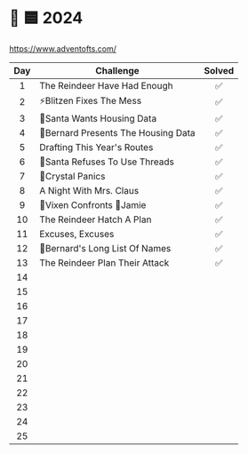 # 🎄 🟦 2024

<https://www.adventofts.com/>

| Day | Challenge                           | Solved |
| :-: | ----------------------------------- | :----: |
|  1  | The Reindeer Have Had Enough        |   ✅   |
|  2  | ⚡Blitzen Fixes The Mess            |   ✅   |
|  3  | 🎅Santa Wants Housing Data          |   ✅   |
|  4  | 🎩Bernard Presents The Housing Data |   ✅   |
|  5  | Drafting This Year's Routes         |   ✅   |
|  6  | 🎅Santa Refuses To Use Threads      |   ✅   |
|  7  | 💋Crystal Panics                    |   ✅   |
|  8  | A Night With Mrs. Claus             |   ✅   |
|  9  | 🌟Vixen Confronts 🪩Jamie           |   ✅   |
| 10  | The Reindeer Hatch A Plan           |   ✅   |
| 11  | Excuses, Excuses                    |   ✅   |
| 12  | 🎩Bernard's Long List Of Names      |   ✅   |
| 13  | The Reindeer Plan Their Attack      |   ✅   |
| 14  |                                     |        |
| 15  |                                     |        |
| 16  |                                     |        |
| 17  |                                     |        |
| 18  |                                     |        |
| 19  |                                     |        |
| 20  |                                     |        |
| 21  |                                     |        |
| 22  |                                     |        |
| 23  |                                     |        |
| 24  |                                     |        |
| 25  |                                     |        |
